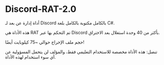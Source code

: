 # Discord-RAT-2.0
أداة إدارة عن بعد لـ Discord بالكامل مكتوبة بالكامل بلغة C#.

هذه الأداة هي RAT تم التحكم بها عبر Discord بأكثر من 40 وحدة استغلال بعد الاختراق.

حجم ملف الإخراج حوالي ~75 كيلوبايت أيضًا!

تنصل:
هذه الأداة مخصصة للاستخدام التعليمي فقط، والمؤلف لن يتحمل المسؤولية عن أي سوء استخدام لهذه الأداة.
